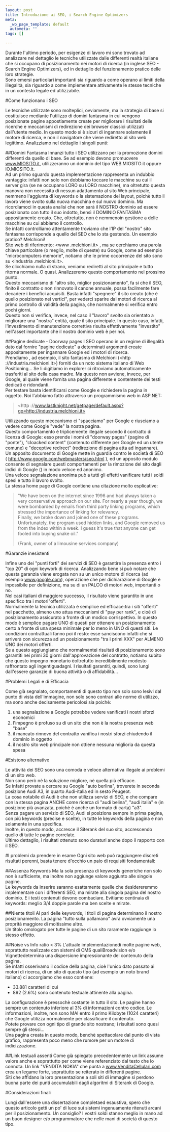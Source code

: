 ```yaml
--- 
layout: post
title: Introduzione ai SEO, i Search Engine Optimizers
meta: 
  _wp_page_template: default
  autometa: ""
tags: []

---
```

Durante l'ultimo periodo, per esigenze di lavoro mi sono trovato ad analizzare nel dettaglio le tecniche utilizzate dalle differenti realtà italiane che si occupano di posizionamento nei motori di ricerca (in inglese SEO - Search Engine Optimizers), ed in dettaglio del funzionamento pratico delle loro strategie.  
Sono emersi particolari importanti sia riguardo a come operano ai limiti della illegalità, sia riguardo a come implementare attivamente le stesse tecniche in un contesto legale ed utilizzabile.  

#Come funzionano i SEO

Le tecniche utilizzate sono molteplici, ovviamente, ma la strategia di base si costituisce mediante l'utilizzo di domini fantasma in cui vengono posizionate pagine appostiamente create per migliorare i risultati delle ricerche e meccanismi di redirezione dei browser classici utilizzati dall'utente medio. In questo modo si è sicuri di ingannare solamente il motore di ricerca, e non il navigatore che viene rediretto al sito web legittimo. Analizziamo nel dettaglio i singoli punti:

##Domini Fantasma
Innanzi tutto i SEO utilizzano per la promozione domini differenti da quello di base. Se ad esempio devono promuovere www.MIOSITO.it, utilizzeranno un dominio del tipo WEB.MIOSITO.it oppure IO.MIOSITO.it.  
Ad un primo sguardo questa implementazione rappresenta un indubbio vantaggio: infatti non solo non dobbiamo toccare le macchine su cui il server gira (se ne occupano LORO su LORO macchine), ma oltretutto questa manovra non necessita di nessun adattamento al sito Web principale, nemmeno l'aggiunta di keywords o la sistemazione del layout, poichè tutto il lavoro viene svolto sulla nuova macchina e sul nuovo dominio.
Ma ricordiamoci in questa analisi che non sarà il NOSTRO dominio ad essere posizionato con tutto il suo indotto, bensì il DOMINIO FANTASMA appositamente creato. Che, oltretutto, non è nemmenoin gestione a delle macchine su cui abbiamo il controllo.  
Se infatti controlliamo attentamente troviamo che l'IP del "nostro" sito fantasma corrisponde a quello del SEO che lo sta gestendo.
Un esempio pratico? Melchioni!  
Sito web di riferimento: <www .melchioni.it> , ma se cerchiamo una parola chiave particolare (o meglio, molte di queste) su Google, come ad esempio "microcomputers memorie", notiamo che le prime occorrenze del sito sono su <industria .melchioni.it>.  
Se clicchiamo nulla di strano, veniamo rediretti al sito principale e tutto ritorna normale. O quasi. Analizzeremo questo comportamento nel prossimo punto.  
Questo meccanismo di "altro sito, miglior posizionamento", fa si che il SEO, finito il contratto o non rinnovato il canone annuale, possa facilmente fare decadere i benefici acquisiti. Basta infatti "spegnere" il sito creato (che è quello posizionato nei vertici", per vederci sparire dai motori di ricerca al primo controllo di validità della pagina, che normalmente si verifica entro pochi giorni.  
Questo non si verifica, invece, nel caso il "lavoro" svolto sia orientato a migliorare una "nostra" entità, quale il sito principale. In questo caso, infatti, l'investimento di manutenzione correttiva risulta effettivamente "investito" nell'asset importante che il nostro dominio web è per noi.

##Pagine dedicate - Doorway pages
I SEO operano in un regime di illegalità dato dal fornire "pagine dedicate" a determinati argomenti create appositamente per ingannare Google ed i motori di ricerca.  
Prendiamo , ad esempio, il sito fantasma di Melchioni (<http ://industria.melchioni.it>) forniti da un noto sistema italiano di Web Positioning...
Se li digitiamo in explorer ci ritroviamo automaticamente trasferiti al sito della casa madre. Ma questo non avviene, invece, per Google, al quale viene fornita una pagina differente e contentente dei testi dedicati e ridondanti.  
Per testare basta identificarsi come Google e richiedere la pagina in oggetto. Noi l'abbiamo fatto attraverso un programmismo web in ASP.NET:

> </http><http ://www.lastknight.net/getpage/default.aspx?go=http://industria.melchioni.it>

Utilizzando questo meccanismo ci "spacciamo" per Google e riusciamo a vedere come Google "vede" la nostra pagina.  
Questo comportamento è triplicemente illegale secondo il contratto di licenza di Google: esso prende i nomi di "doorway pages" (pagine di "ponte"), "cloacked content" (contenuto differente per Google ed un utente comune) e "deceptive redirect" (redirezione di pagina atta ad ingannare).  
Un apposito documento di Google mette in guardia contro le società di SEO ( http://www.google.com/webmasters/seo.html ), ed un apposito modulo consente di segnalare questi comportamenti per la rimozione del sito dagli indici di Google ([](http://www.google.com/contact/spamreport.html)) in modo veloce ed anonimo.  
Una veloce segnalazione anonima può a tutti gli effetti vanificare tutti i soldi spesi e tutto il lavoro svolto.  
La stessa home page di Google contiene una citazione molto esplicative:

> "We have been on the internet since 1996 and had always taken a very conservative approach on our site. For nearly a year though, we were bombarded by emails from third party linking programs, which stressed the importance of linking for relevancy.  
> Finally, we broke down and joined one of these programs. Unfortunately, the program used hidden links, and Google removed us from the index within a week. I guess it's true that anyone can get fooled into buying snake oil."  
>   
> (Frank, owner of a limousine services company)

#Garanzie inesistenti

Infine uno dei "punti forti" dei servizi di SEO è garantire la presenza entro i "top 20" di ogni keywork di ricerca. Analizzando bene si può notare che questa garanzia viene erogata non su un unico motore di ricerca (ad esempio www.google.com), operazione che per dichiarazione di Google è inpossibile per definizione, ma su di un PALCO di motori web, importanti o no.  
Nel casi italiani di maggiore successo, il risultato viene garantito in uno specifico tra i motori"offerti".  
Normalmente la tecnica utilizzata è semplice ed efficace:tra i siti "offerti" nel pacchetto, almeno uno attua meccanismi di "pay per rank", e cioè di posizionamento assicurato a fronte di un modico corrispettivo. In questo modo è semplice pagare UNO di questi per ottenere un posizionamento certo a fronte di una spesa minimale per lo meno in UNO di questi siti. Le condizioni contrattuali fanno poi il resto: esse sanciscono infatti che si arriverà con sicurezza ad un posizionamento "tra i primi XXX" per ALMENO UNO dei motori offerti.  
Se a questo aggiungiamo che normalmentei risultati di posizionamento sono garantiti nei primi 30 giorni dall'approvazione del contratto, notiamo subito che questo impegno monetario èoltretutto incredibilmente modesto raffrontato agli ingentiguadagni. I risultati garantiti, quindi, sono lungi dall'essere garanzie di buona attività o di affidabilità...  

#Problemi Legali e di Efficacia

Come già segnalato, comportamenti di questo tipo non solo sono lesivi dal punto di vista dell'immagine, non solo sono contrari alle norme di utilizzo, ma sono anche decisamente pericolosi sia poichè:

1. una segnalazione a Google potrebbe vedere vanificati i nostri sforzi economici
2. l'impegno è profuso su di un sito che non è la nostra presenza web "base"
3. il mancato rinnovo del contratto vanifica i nostri sforzi chiudendo il dominio in oggetto
4. il nostro sito web principale non ottiene nessuna miglioria da questa spesa

#Esistono alternative

Le attività dei SEO sono una comoda e veloce alternativa illegale ai problemi di un sito web.  
Non sono però nè la soluzione migliore, nè quella più efficace.  
Se infatti provate a cercare su Google "auto berlina", troverete in seconda posizione Audi A3, in quarto Audi-italia ed in sesto Peugeot.  
La cosa notabile di Audi è che non utilizza servizi di SEO, e che compare con la stessa pagina ANCHE come ricerca di "audi belina", "audi italia" e (in posizione più avanzata, poichè è anche un formato di carta) "a3".  
Senza pagare un servizio di SEO, Audi si posiziona sempre in prima pagina, con più keywords (precise e scelte), in tutte le keywords della pagina e non solamente in una specifica.  
Inoltre, in questo modo, accresce il Siterank del suo sito, accrescendo quello di tutte le pagine correlate.  
Ultimo dettaglio, i risultati ottenuto sono duraturi anche dopo il rapporto con il SEO.  

#I problemi da prendere in esame
Ogni sito web può raggiungere discreti risultati perenni, basta tenere d'occhio un paio di requisiti fondamentali:

##Assenza Keywords
Ma la sola presenza di keywords generiche non solo non è sufficiente, ma inoltre non aggiunge valore aggiunto alle singole pagine.  
Le keywords da inserire saranno esattamente quelle che desidereremmo implementare con i differenti SEO, ma mirate alla singola pagina del nostro dominio. E i testi contenuti devono combaciare. Evitiamo centinaia di keywords: meglio 3/4 doppie parole ma ben scelte e mirate.  

##Niente titoli
Al pari delle keywords, i titoli di pagina determinano il nostro posizionamento. La pagina "tutto sulla pallamano" avrà ovviamente una proprità maggiore di moltissime altre.  
Un titolo omologato per tutte le pagine di un sito raramente raggiunge lo stesso effetto.  

##Noise vs Info ratio < 3%
L'attuale implementazionedi molte pagine web, soprattutto realizzate con sistemi di CMS qualiBroadvision e/o Vignettedetermina una dispersione impressionante del contenuto della pagina.  
Se infatti osserivamo il codice della pagina, cioè l'unico dato passato ai motori di ricerca, di un sito di questo tipo (ad esempio un noto brand italiano) ci accorgiamo che esso contiene:

*  33.881 caratteri di cui
*  892 (2.6%) sono contenuto testuale attinente alla pagina.

La configurazione è pressochè costante in tutto il sito. Le pagine hanno sempre un contenuto inferiore al 3% di informazioni contro codice. Le informazioni, inoltre, non sono MAI entro il primo Kilobyte (1024 caratteri) che Google utilizza normalmente per classificare il contenuto.  
Potete provare con ogni tipo di grande sito nostrano; i risultati sono quesi sempre gli stessi...  
Una pagina creata in questo modo, benchè spettacolare dal punto di vista grafico, rappresenta poco meno che rumore per un motore di indicizzazione.  

##Link testuali assenti
Come già spiegato precedentemente un link assume valore anche e soprattutto per come viene referenziato dal testo che lo connota. Un link "VENDITA NOKIA" che punta a www.VenditaCellulari.com crea un legame forte, soprattutto se reiterato in differenti pagine.  
Siti che affidano la loro presentazione a soli siti di immagine si perdono buona parte dei punti accumulabili dagli algoritmi di Siterank di Google.  

#Considerazioni finali

Lungi dall'essere una dissertazione completaed esaustiva, spero che questo articolo getti un po' di luce sui sistemi ingenuamente ritenuti arcani per il posizionamento. Un consiglio? I vostri soldi stanno meglio in mano ad un buon designer e/o programmatore che nelle mani di società di questo tipo.
</http></http></industria></www> 
